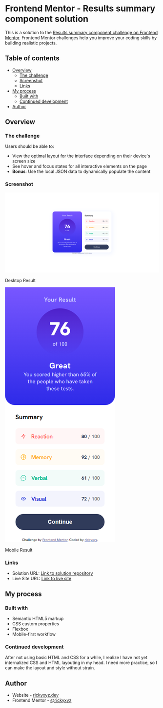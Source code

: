 # Frontend Mentor - Results summary component solution

This is a solution to the [Results summary component challenge on Frontend Mentor](https://www.frontendmentor.io/challenges/results-summary-component-CE_K6s0maV). Frontend Mentor challenges help you improve your coding skills by building realistic projects.

## Table of contents

- [Overview](#overview)
  - [The challenge](#the-challenge)
  - [Screenshot](#screenshot)
  - [Links](#links)
- [My process](#my-process)
  - [Built with](#built-with)
  - [Continued development](#continued-development)
- [Author](#author)

## Overview

### The challenge

Users should be able to:

- View the optimal layout for the interface depending on their device's screen size
- See hover and focus states for all interactive elements on the page
- **Bonus**: Use the local JSON data to dynamically populate the content

### Screenshot

![Desktop screenshot](./screenshot/desktop-result.png)

Desktop Result

![Mobile screenshot](./screenshot/mobile-result.png)

Mobile Result

### Links

- Solution URL: [Link to solution repository](https://github.com/rickyxyz/frontendmentor-projects/tree/main/results-summary-component-main)
- Live Site URL: [Link to live site](https://rickyxyz.dev/frontendmentor-projects/results-summary-component-main/index.html)

## My process

### Built with

- Semantic HTML5 markup
- CSS custom properties
- Flexbox
- Mobile-first workflow

### Continued development

After not using basic HTML and CSS for a while, I realize I have not yet internalized CSS and HTML layouting in my head. I need more practice, so I can make the layout and style without strain.

## Author

- Website - [rickyxyz.dev](https://rickyxyz.dev/)
- Frontend Mentor - [@rickyxyz](https://www.frontendmentor.io/profile/rickyxyz)
